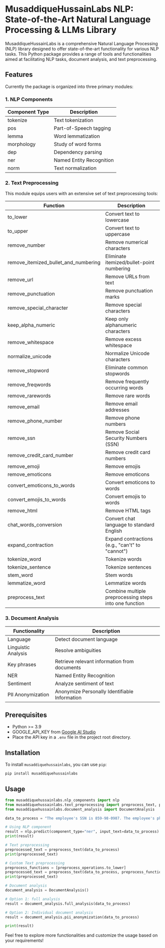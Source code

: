 # MusaddiqueHussainLabs NLP: State-of-the-Art Natural Language Processing & LLMs Library

MusaddiqueHussainLabs is a comprehensive Natural Language Processing (NLP) library designed to offer state-of-the-art functionality for various NLP tasks. This Python package provides a range of tools and functionalities aimed at facilitating NLP tasks, document analysis, and text preprocessing.

## Features

Currently the package is organized into three primary modules:

### 1. NLP Components

| Component Type | Description                 |
|----------------|-----------------------------|
| tokenize       | Text tokenization           |
| pos            | Part-of-Speech tagging      |
| lemma          | Word lemmatization          |
| morphology     | Study of word forms         |
| dep            | Dependency parsing          |
| ner            | Named Entity Recognition    |
| norm           | Text normalization          |

### 2. Text Preprocessing

This module equips users with an extensive set of text preprocessing tools:

| Function                      | Description                                          |
|-------------------------------|------------------------------------------------------|
| to_lower                      | Convert text to lowercase                             |
| to_upper                      | Convert text to uppercase                             |
| remove_number                 | Remove numerical characters                           |
| remove_itemized_bullet_and_numbering | Eliminate itemized/bullet-point numbering |
| remove_url                    | Remove URLs from text                                 |
| remove_punctuation            | Remove punctuation marks                              |
| remove_special_character      | Remove special characters                             |
| keep_alpha_numeric            | Keep only alphanumeric characters                     |
| remove_whitespace             | Remove excess whitespace                              |
| normalize_unicode             | Normalize Unicode characters                          |
| remove_stopword               | Eliminate common stopwords                            |
| remove_freqwords              | Remove frequently occurring words                      |
| remove_rarewords              | Remove rare words                                     |
| remove_email                  | Remove email addresses                                |
| remove_phone_number           | Remove phone numbers                                  |
| remove_ssn                    | Remove Social Security Numbers (SSN)                  |
| remove_credit_card_number     | Remove credit card numbers                            |
| remove_emoji                  | Remove emojis                                         |
| remove_emoticons              | Remove emoticons                                      |
| convert_emoticons_to_words    | Convert emoticons to words                            |
| convert_emojis_to_words       | Convert emojis to words                               |
| remove_html                   | Remove HTML tags                                      |
| chat_words_conversion         | Convert chat language to standard English              |
| expand_contraction            | Expand contractions (e.g., "can't" to "cannot")        |
| tokenize_word                 | Tokenize words                                        |
| tokenize_sentence             | Tokenize sentences                                    |
| stem_word                     | Stem words                                            |
| lemmatize_word                | Lemmatize words                                       |
| preprocess_text               | Combine multiple preprocessing steps into one function|

### 3. Document Analysis

| Functionality     | Description                                  |
|-------------------|----------------------------------------------|
| Language          | Detect document language                     |
| Linguistic Analysis    | Resolve ambiguities                          |
| Key phrases         | Retrieve relevant information from documents |
| NER               | Named Entity Recognition                     |
| Sentiment         | Analyze sentiment of text                    |
| PII Anonymization | Anonymize Personally Identifiable Information|

## Prerequisites

- Python >= 3.9
- GOOGLE_API_KEY from [Google AI Studio](https://makersuite.google.com)
- Place the API key in a `.env` file in the project root directory.

## Installation

To install `musaddiquehussainlabs`, you can use `pip`:

```bash
pip install musaddiquehussainlabs
```

## Usage

```python
from musaddiquehussainlabs.nlp_components import nlp
from musaddiquehussainlabs.text_preprocessing import preprocess_text, preprocess_operations
from musaddiquehussainlabs.document_analysis import DocumentAnalysis

data_to_process = "The employee's SSN is 859-98-0987. The employee's phone number is 555-555-5555."

# Using NLP component
result = nlp.predict(component_type="ner", input_text=data_to_process)
print(result)

# Text preprocessing
preprocessed_text = preprocess_text(data_to_process)
print(preprocessed_text)

# Custom Text preprocessing
preprocess_functions = [preprocess_operations.to_lower]
preprocessed_text = preprocess_text(data_to_process, preprocess_functions)
print(preprocessed_text)

# Document analysis
document_analysis = DocumentAnalysis()

# Option 1: full analysis
result = document_analysis.full_analysis(data_to_process)

# Option 2: Individual document analysis
result = document_analysis.pii_anonymization(data_to_process)

print(result)
```

Feel free to explore more functionalities and customize the usage based on your requirements!